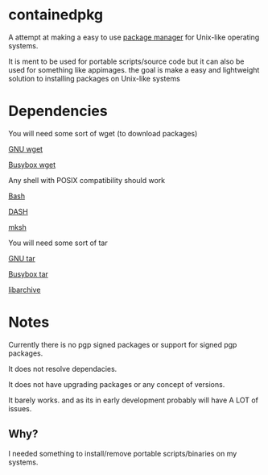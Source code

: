 # containedpkg
A attempt at making a easy to use [package manager](https://en.wikipedia.org/wiki/Package_manager) for Unix-like operating systems.

It is ment to be used for portable scripts/source code but it can also be used for something like appimages. the goal is make a easy and lightweight solution to installing packages on Unix-like systems

# Dependencies
You will need some sort of wget (to download packages)

[GNU wget](http://ftp.gnu.org/gnu/wget/)

[Busybox wget](https://busybox.net/downloads/)

Any shell with POSIX compatibility should work

[Bash](http://ftp.gnu.org/gnu/bash/)

[DASH](http://gondor.apana.org.au/~herbert/dash/)

[mksh](http://www.mirbsd.org/mksh.htm)

You will need some sort of tar

[GNU tar](https://ftpmirror.gnu.org/tar/)

[Busybox tar](https://www.busybox.net/downloads/)

[libarchive](https://www.libarchive.org/)

# Notes
Currently there is no pgp signed packages or support for signed pgp packages.

It does not resolve dependacies.

It does not have upgrading packages or any concept of versions.

It barely works. and as its in early development probably will have A LOT of issues.

## Why?
I needed something to install/remove portable scripts/binaries on my systems.
